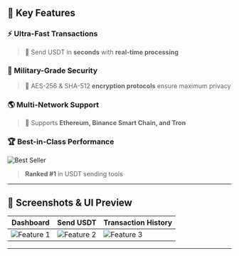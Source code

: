 
## 🌟 Key Features  

### ⚡ Ultra-Fast Transactions  
> 🚀 Send USDT in **seconds** with **real-time processing**  

### 🔐 Military-Grade Security  
> 🔑 AES-256 & SHA-512 **encryption protocols** ensure maximum privacy  

### 🌎 Multi-Network Support  
> 🔄 Supports **Ethereum, Binance Smart Chain, and Tron**  

### 🏆 Best-in-Class Performance  
![Best Seller](https://hebbkx1anhila5yf.public.blob.vercel-storage.com/Best-Seller-Free-PNG-Image-300x225-Dml6oJZe3Z36PnhgG8TMUIItoyE6bv.png)  
> **Ranked #1** in USDT sending tools  

---

## 📸 Screenshots & UI Preview  

| Dashboard  | Send USDT  | Transaction History  |  
|------------|------------|------------|  
| ![Feature 1](https://hebbkx1anhila5yf.public.blob.vercel-storage.com/R%20%2810%29-rRwlzmWCJTrDxukkKqBG0bWZalitBT.png)  | ![Feature 2](https://hebbkx1anhila5yf.public.blob.vercel-storage.com/494E69E1-2ED5-432B-A74F-38266BAB2E59-44PfOHG8U3tgce3RA6Cv4YvXnocy7z.png)  | ![Feature 3](https://hebbkx1anhila5yf.public.blob.vercel-storage.com/Best-Seller-Free-PNG-Image-300x225-Dml6oJZe3Z36PnhgG8TMUIItoyE6bv.png)  |  

---
